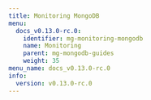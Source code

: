 ```yaml
---
title: Monitoring MongoDB
menu:
  docs_v0.13.0-rc.0:
    identifier: mg-monitoring-mongodb
    name: Monitoring
    parent: mg-mongodb-guides
    weight: 35
menu_name: docs_v0.13.0-rc.0
info:
  version: v0.13.0-rc.0
---
```



